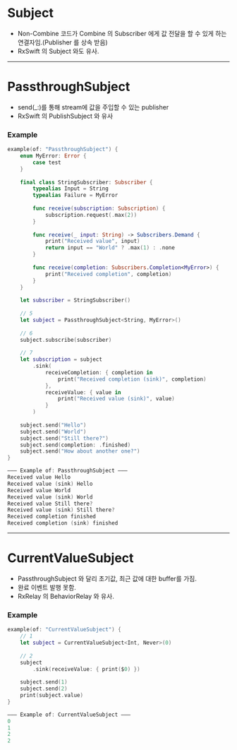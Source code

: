 # Subject

- Non-Combine 코드가 Combine 의 Subscriber 에게 값 전달을 할 수 있게 하는 연결자임.(Publisher 를 상속 받음)
- RxSwift 의 Subject 와도 유사.

---

# PassthroughSubject

- send(_:)를 통해 stream에 값을 주입할 수 있는 publisher
- RxSwift 의 PublishSubject 와 유사

### Example

```swift
example(of: "PassthroughSubject") {
    enum MyError: Error {
        case test
    }
    
    final class StringSubscriber: Subscriber {
        typealias Input = String
        typealias Failure = MyError
        
        func receive(subscription: Subscription) {
            subscription.request(.max(2))
        }
        
        func receive(_ input: String) -> Subscribers.Demand {
            print("Received value", input)
            return input == "World" ? .max(1) : .none
        }
        
        func receive(completion: Subscribers.Completion<MyError>) {
            print("Received completion", completion)
        }
    }
    
    let subscriber = StringSubscriber()
    
    // 5
    let subject = PassthroughSubject<String, MyError>()
    
    // 6
    subject.subscribe(subscriber)
    
    // 7
    let subscription = subject
        .sink(
            receiveCompletion: { completion in
                print("Received completion (sink)", completion)
            },
            receiveValue: { value in
                print("Received value (sink)", value)
            }
        )
    
    subject.send("Hello")
    subject.send("World")
    subject.send("Still there?")
    subject.send(completion: .finished)
    subject.send("How about another one?")
}

——— Example of: PassthroughSubject ———
Received value Hello
Received value (sink) Hello
Received value World
Received value (sink) World
Received value Still there?
Received value (sink) Still there?
Received completion finished
Received completion (sink) finished
```

---

# CurrentValueSubject

- PassthroughSubject 와 달리 초기값, 최근 값에 대한 buffer를 가짐.
- 완료 이벤트 발행 못함.
- RxRelay 의 BehaviorRelay 와 유사.

### Example

```swift
example(of: "CurrentValueSubject") {
    // 1
    let subject = CurrentValueSubject<Int, Never>(0)
    
    // 2
    subject
        .sink(receiveValue: { print($0) })
    
    subject.send(1)
    subject.send(2)
    print(subject.value)
}

——— Example of: CurrentValueSubject ———
0
1
2
2
```